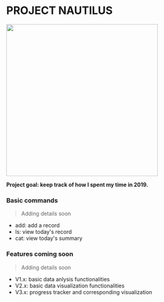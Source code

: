 # PROJECT NAUTILUS

<img src="https://vignette.wikia.nocookie.net/pediaofinterest/images/4/43/POI_0402_Nautilus_message.png/revision/latest?cb=20141002183525" width=400>

**Project goal: keep track of how I spent my time in 2019.**

### Basic commands

> Adding details soon

- add: add a record
- ls: view today's record
- cat: view today's summary

### Features coming soon

> Adding details soon

- V1.x: basic data anlysis functionalities
- V2.x: basic data visualization functionalities
- V3.x: progress tracker and corresponding visualization


